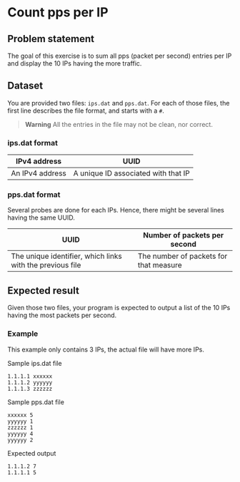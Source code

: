 # Count pps per IP

## Problem statement

The goal of this exercise is to sum all pps (packet per second) entries per IP
and display the 10 IPs having the more traffic.

## Dataset

You are provided two files: `ips.dat` and `pps.dat`.
For each of those files, the first line describes the file format, and starts with a `#`.

> **Warning**
> All the entries in the file may not be clean, nor correct.

### ips.dat format

| IPv4 address | UUID |
|--|--|
| An IPv4 address | A unique ID associated with that IP |

### pps.dat format

Several probes are done for each IPs. Hence, there might be several lines having the same UUID.

| UUID | Number of packets per second |
|--|--|
| The unique identifier, which links with the previous file | The number of packets for that measure |

## Expected result

Given those two files, your program is expected to output a list of the 10 IPs having the most packets per second.

### Example

This example only contains 3 IPs, the actual file will have more IPs.

Sample ips.dat file

    1.1.1.1 xxxxxx
    1.1.1.2 yyyyyy
    1.1.1.3 zzzzzz

Sample pps.dat file

    xxxxxx 5
    yyyyyy 1
    zzzzzz 1
    yyyyyy 4
    yyyyyy 2

Expected output

    1.1.1.2 7
    1.1.1.1 5
